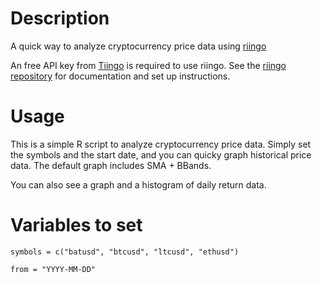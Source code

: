 # Description
A quick way to analyze cryptocurrency price data using [riingo](https://github.com/business-science/riingo)

An free API key from [Tiingo](https://www.tiingo.com/) is required to use riingo. See the [riingo repository](https://github.com/business-science/riingo) for documentation and set up instructions.

# Usage

This is a simple R script to analyze cryptocurrency price data. Simply set the symbols and the start date, and you can quicky graph historical price data. The default graph includes SMA + BBands.

You can also see a graph and a histogram of daily return data.

# Variables to set

`symbols = c("batusd", "btcusd", "ltcusd", "ethusd")`

`from = "YYYY-MM-DD"` 
